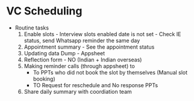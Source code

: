 # VC Scheduling

- Routine tasks
    1. Enable slots - Interview slots enabled date is not set - Check IE status, send Whatsapp reminder the same day
    2. Appointment summary - See the appointment status
    3. Updating data Dump - Appsheet
    4. Reflection form - NO (Indian + Indian overseas)
    5. Making reminder calls (through appsheet) to 
        - To PPTs who did not book the slot by themselves (Manual slot booking)
        - TO Request for reschedule and No response PPTs
    6. Share daily summary with coordiation team
